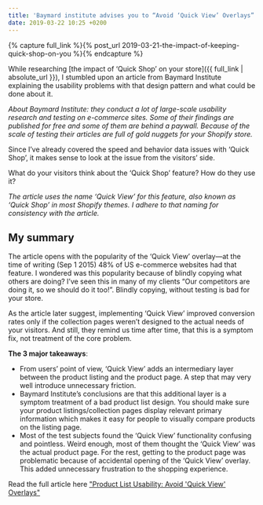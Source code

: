 ```yaml
---
title: 'Baymard institute advises you to “Avoid ‘Quick View’ Overlays”'
date: 2019-03-22 10:25 +0200
---
```


{% capture full_link %}{% post_url 2019-03-21-the-impact-of-keeping-quick-shop-on-you %}{% endcapture %}

While researching [the impact of ‘Quick Shop’ on your store]({{ full_link | absolute_url }}), I stumbled upon an article from Baymard Institute explaining the usability problems with that design pattern and what could be done about it.

_About Baymard Institute: they conduct a lot of large-scale usability research and testing on e-commerce sites. Some of their findings are published for free and some of them are behind a paywall. Because of the scale of testing their articles are full of gold nuggets for your Shopify store._

Since I’ve already covered the speed and behavior data issues with ‘Quick Shop’, it makes sense to look at the issue from the visitors’ side.

What do your visitors think about the ‘Quick Shop’ feature? How do they use it?

_The article uses the name ‘Quick View’ for this feature, also known as ‘Quick Shop’ in most Shopify themes. I adhere to that naming for consistency with the article._

## My summary
The article opens with the popularity of the ‘Quick View’ overlay—at the time of writing (Sep 1 2015) 48% of US e-commerce websites had that feature. I wondered was this popularity because of blindly copying what others are doing? I’ve seen this in many of my clients “Our competitors are doing it, so we should do it too!”. Blindly copying, without testing is bad for your store.

As the article later suggest, implementing ‘Quick View’ improved conversion rates only if the collection pages weren’t designed to the actual needs of your visitors. And still, they remind us time after time, that this is a symptom fix, not treatment of the core problem.

**The 3 major takeaways**:
* From users’ point of view, ‘Quick View’ adds an intermediary layer between the product listing and the product page. A step that may very well introduce unnecessary friction.
* Baymard Institute’s conclusions are that this additional layer is a symptom treatment of a bad product list design. You should make sure your product listings/collection pages display relevant primary information which makes it easy for people to visually compare products on the listing page.
* Most of the test subjects found the ‘Quick View’ functionality confusing and pointless. Weird enough, most of them thought the ‘Quick View’ was the actual product page. For the rest, getting to the product page was problematic because of accidental opening of the ‘Quick View’ overlay. This added unnecessary frustration to the shopping experience.

Read the full article here ["Product List Usability: Avoid 'Quick View' Overlays"](https://baymard.com/blog/ecommerce-quick-views)